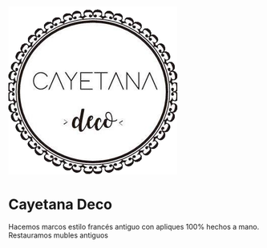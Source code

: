 <img src="./src/img/logo.png"></img>
<h1>Cayetana Deco</h1>

Hacemos marcos estilo francés antiguo con apliques 100% hechos a mano.
Restauramos mubles antiguos